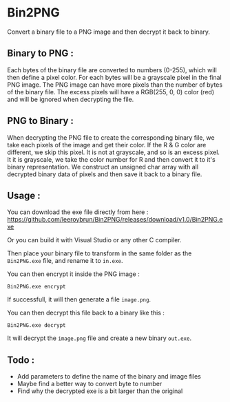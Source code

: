 # Bin2PNG

Convert a binary file to a PNG image and then decrypt it back to binary.

## Binary to PNG :

Each bytes of the binary file are converted to numbers (0-255), which will then define a pixel color.
For each bytes will be a grayscale pixel in the final PNG image. 
The PNG image can have more pixels than the number of bytes of the binary file. 
The excess pixels will have a RGB(255, 0, 0) color (red) and will be ignored when decrypting the file.

## PNG to Binary :

When decrypting the PNG file to create the corresponding binary file, we take each pixels of the image and get their color.
If the R & G color are different, we skip this pixel. It is not at grayscale, and so is an excess pixel.
It it is grayscale, we take the color number for R and then convert it to it's binary representation.
We construct an unsigned char array with all decrypted binary data of pixels and then save it back to a binary file.

## Usage :

You can download the exe file directly from here : https://github.com/leeroybrun/Bin2PNG/releases/download/v1.0/Bin2PNG.exe

Or you can build it with Visual Studio or any other C compiler.

Then place your binary file to transform in the same folder as the `Bin2PNG.exe` file, and rename it to `in.exe`.

You can then encrypt it inside the PNG image :

```shell
Bin2PNG.exe encrypt
```

If successfull, it will then generate a file `image.png`.

You can then decrypt this file back to a binary like this :

```shell
Bin2PNG.exe decrypt
```

It will decrypt the `image.png` file and create a new binary `out.exe`.

## Todo :

- Add parameters to define the name of the binary and image files
- Maybe find a better way to convert byte to number
- Find why the decrypted exe is a bit larger than the original
